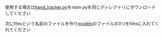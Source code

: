 使用する場合は[hand_tracker.py](https://github.com/wolterlw/hand_tracking/blob/master/hand_tracker.py)をmain.pyを同じディレクトリにダウンロードしてください

次にfilesという名前のファイルを作り[models](https://github.com/metalwhale/hand_tracking/tree/master/models)のファイルの3つをfilesに入れてくれてください
